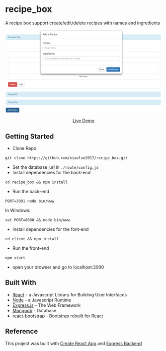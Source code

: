 # recipe_box
A recipe box support create/edit/delete recipes with names and ingredients<br/>

<p align="center" margin-bottom="0">
  <a href="http://www.hnclone.win" target="_blank">
    <img alt="Recipe box Clone Demo" width="auto" height="auto" src="https://github.com/xiaoluo2017/recipe_box/blob/master/images/index.PNG">
  </a>
</p>
<p align="center">
  <a href="https://ancient-lowlands-51718.herokuapp.com/">Live Demo</a>
</p>

## Getting Started
* Clone Repo 
```
git clone https://github.com/xiaoluo2017/recipe_box.git
```
* Set the database_url in ```./route/config.js```
* Install dependencies for the back-end 
```
cd recipe_box && npm install
```
* Run the back-end 
```
PORT=3001 node bin/www
```
In Windows: 
```
set PORT=8080 && node bin/www
```
* Install dependencies for the font-end 
```
cd client && npm install
```
* Run the front-end 
```
npm start
```
* open your browser and go to localhost:3000

## Built With
* [React](https://facebook.github.io/react/) - a Javascript Library for Building User Interfaces
* [Node](https://nodejs.org) - a Javascript Runtime
* [Express.js](http://expressjs.com) - The Web Framework
* [Mongodb](http://mongodb.github.io/node-mongodb-native/2.0/) - Database
* [react-bootstrap](https://react-bootstrap.github.io/) - Bootstrap rebuilt for React

## Reference
This project was built with [Create React App](https://github.com/facebookincubator/create-react-app) and [Express Backend](https://daveceddia.com/create-react-app-express-backend/)
